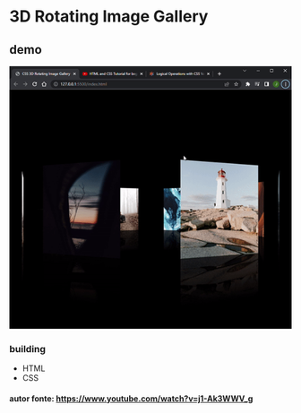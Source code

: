 # 3D Rotating Image Gallery

## demo
![demo](./assets/3D-rotate-image.gif)

### building 
- HTML
- CSS

#### autor fonte: https://www.youtube.com/watch?v=j1-Ak3WWV_g